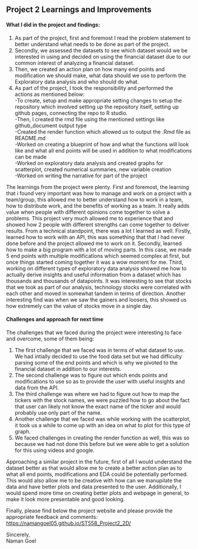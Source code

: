 ## Project 2 Learnings and Improvements  

#### What I did in the project and findings:  

1) As part of the project, first and foremost I read the problem statement to better understand what needs to be done as part of the project.  
2) Secondly, we assessed the datasets to see which dataset would we be interested in using and decided on using the financial dataset due to our common interest of analyzing a financial dataset.  
3) Then, we created an action plan on how many end points and modification we should make, what data should we use to perform the Exploratory data analysis and who should do what.  
4) As part of the project, I took the responsibility and performed the actions as mentioned below:  
    -To create, setup and make appropriate setting changes to setup the repository which involved setting up the repository itself, setting up github pages, connecting the repo to R studio.  
    -Then, I created the rmd file using the mentioned settings like github_document output type  
    -Created the render function which allowed us to output the .Rmd file as README.md  
    -Worked on creating a blueprint of how and what the functions will look like and what all end points will be used in addition to what modifications can be made  
    -Worked on exploratory data analysis and created graphs for scatterplot, created numerical summaries, new variable creation  
    -Worked on writing the narrative for part of the project  

The learnings from the project were plenty. First and foremost, the learning that i found very important was how to manage and work on a project with a team/group, this allowed me to better understand how to work in a team, how to distribute work, and the benefits of working as a team. It really adds value when people with different opinions come together to solve a problems. This project very much allowed me to experience that and showed how 2 people with different strengths can come together to deliver results. From a technical standpoint, there was a lot I learned as well. Firstly, learned how to work with an API, this was something that that I had never done before and the project allowed me to work on it. Secondly, learned how to make a big program with a lot of moving parts. In this case, we made 5 end points with multiple modifications which seemed complex at first, but once things started coming together it was a wow moment for me. Third, working on different types of exploratory data analysis showed me how to actually derive insights and useful information from a dataset which has thousands and thousands of datapoints. It was interesting to see that stocks that we took as part of our analysis, technology stocks were correlated with each other and moved in somewhat tandem in terms of direction. Another interesting find was when we saw the gainers and loosers, this showed us how extremely can the value of stocks move in a single day.  

#### Challenges and approach for next time  

The challenges that we faced during the project were interesting to face and overcome, some of them being:  
1) The first challenge that we faced was in terms of what dataset to use. We had intially decided to use the food data set but we had difficulty parsing some of the end points and which is why we pivoted to the financial dataset in addition to our interests.  
2) The second challenge was to figure out which ends points and modifications to use so as to provide the user with useful insights and data from the API.  
3) The third challenge was where we had to figure out how to map the tickers with the stock names, we were puzzled how to go about the fact that user can likely not know the exact name of the ticker and would probably use only part of the name.  
4) Another challenge that we faced was while working with the scatterplot, it took us a while to come up with an idea on what to plot for this type of graph.  
5) We faced challenges in creating the render function as well, this was so because we had not done this before but we were able to get a solution for this using videos and google.  

Approaching a similar project in the future, first of all I would understand the dataset better as that would allow me to create a better action plan as to what all end points, modifications and EDA could be potentially performed. This would also allow me to be creative with how can we manupilate the data and have better plots and data presented to the user. Additionally, I would spend more time on creating better plots and webpage in general, to make it look more presentable and good looking.  

Finally, please find below the project website and please provide the appropriate feedback and comments:  
https://namangoel05.github.io/ST558_Project2_2D/

Sincerely,  
Naman Goel

